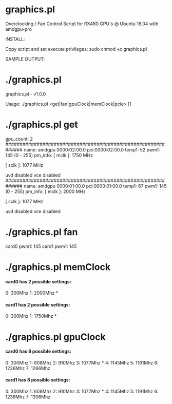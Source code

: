 # graphics.pl
Overclocking / Fan Control Script for RX480 GPU's @ Ubuntu 16.04 with amdgpu-pro


INSTALL:

Copy script and set execute privileges:
sudo chmod +x graphics.pl


SAMPLE OUTPUT:

# ./graphics.pl
graphics.pl - v1.0.0

Usage: ./graphics.pl <get|fan|gpuClock|memClock|pcie> [<val>]

# ./graphics.pl get
gpu_count: 2
##############################################################
name: amdgpu 0000:02:00.0 pci:0000:02:00.0
temp1: 52
pwm1: 145 (0 - 255)
pm_info:
 [  mclk  ]: 1750 MHz

 [  sclk  ]: 1077 MHz

 [GPU load]: 100%

uvd    disabled
vce    disabled
##############################################################
name: amdgpu 0000:01:00.0 pci:0000:01:00.0
temp1: 67
pwm1: 145 (0 - 255)
pm_info:
 [  mclk  ]: 2000 MHz

 [  sclk  ]: 1077 MHz

 [GPU load]: 100%

uvd    disabled
vce    disabled

# ./graphics.pl fan
card0 pwm1: 145
card1 pwm1: 145

# ./graphics.pl memClock
#### card0 has 2 possible settings: ####
 0: 300Mhz
 1: 2000Mhz *
#### card1 has 2 possible settings: ####
 0: 300Mhz
 1: 1750Mhz *
 
# ./graphics.pl gpuClock
#### card0 has 8 possible settings: ####
 0: 300Mhz
 1: 608Mhz
 2: 910Mhz
 3: 1077Mhz *
 4: 1145Mhz
 5: 1191Mhz
 6: 1236Mhz
 7: 1266Mhz
#### card1 has 8 possible settings: ####
 0: 300Mhz
 1: 608Mhz
 2: 910Mhz
 3: 1077Mhz *
 4: 1145Mhz
 5: 1191Mhz
 6: 1236Mhz
 7: 1306Mhz
